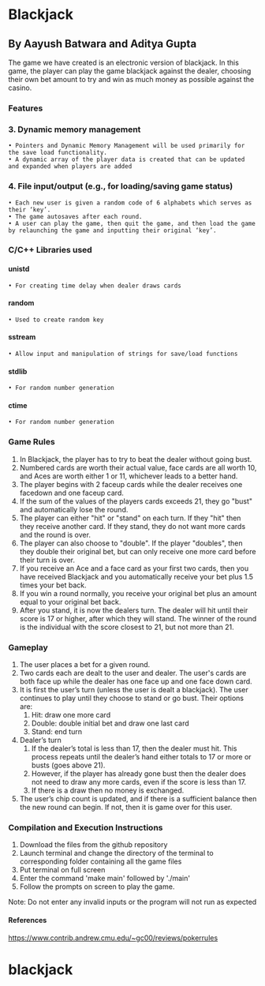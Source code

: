 # Blackjack
## By Aayush Batwara and Aditya Gupta

The game we have created is an electronic version of blackjack. In this game, the player can play the game blackjack against the dealer, choosing their own bet amount to try and win as much money as possible against the casino.

### Features

### 3. Dynamic memory management
    • Pointers and Dynamic Memory Management will be used primarily for the save load functionality.
    • A dynamic array of the player data is created that can be updated and expanded when players are added
### 4. File input/output (e.g., for loading/saving game status)
    • Each new user is given a random code of 6 alphabets which serves as their ‘key’.
    • The game autosaves after each round.
    • A user can play the game, then quit the game, and then load the game by relaunching the game and inputting their original ‘key’.

### C/C++ Libraries used

#### unistd
    • For creating time delay when dealer draws cards
#### random
    • Used to create random key
#### sstream
    • Allow input and manipulation of strings for save/load functions
#### stdlib
    • For random number generation
#### ctime
    • For random number generation
    
### Game Rules
1. In Blackjack, the player has to try to beat the dealer without going bust.
2. Numbered cards are worth their actual value, face cards are all worth 10, and Aces are worth either 1 or 11, whichever leads to a better hand.
3. The player begins with 2 faceup cards while the dealer receives one facedown and one faceup card.
4. If the sum of the values of the players cards exceeds 21, they go "bust" and automatically lose the round.
5. The player can either "hit" or "stand" on each turn. If they "hit" then they receive another card. If they stand, they do not want more cards and the round is over.
6. The player can also choose to "double". If the player "doubles", then they double their original bet, but can only receive one more card before their turn is over.
7. If you receive an Ace and a face card as your first two cards, then you have received Blackjack and you automatically receive your bet plus 1.5 times your bet back.
8. If you win a round normally, you receive your original bet plus an amount equal to your original bet back.
9. After you stand, it is now the dealers turn. The dealer will hit until their score is 17 or higher, after which they will stand. The winner of the round is the individual with the score closest to 21, but not more than 21.

### Gameplay
1. The user places a bet for a given round.
2. Two cards each are dealt to the user and dealer. The user's cards are both face up while the dealer has one face up and one face down card.
3. It is first the user’s turn (unless the user is dealt a blackjack). The user continues to play until they choose to stand or go bust. Their options are:
    1. Hit: draw one more card
    2. Double: double initial bet and draw one last card
    3. Stand: end turn
4. Dealer’s turn
    1. If the dealer’s total is less than 17, then the dealer must hit. This process repeats until the dealer’s hand either totals to 17 or more or busts (goes above 21).
    2. However, if the player has already gone bust then the dealer does not need to draw any more cards, even if the score is less than 17.
    3. If there is a draw then no money is exchanged.
5. The user’s chip count is updated, and if there is a sufficient balance then the new round can begin. If not, then it is game over for this user.




### Compilation and Execution Instructions
1. Download the files from the github repository
2. Launch terminal and change the directory of the terminal to corresponding folder containing all the game files
3. Put terminal on full screen
4. Enter the command 'make main' followed by './main'
5. Follow the prompts on screen to play the game.

Note: Do not enter any invalid inputs or the program will not run as expected

#### References
https://www.contrib.andrew.cmu.edu/~gc00/reviews/pokerrules
# blackjack
